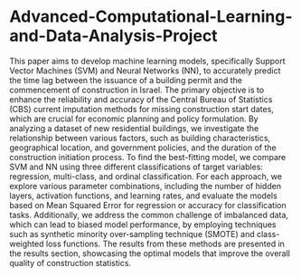 # Advanced-Computational-Learning-and-Data-Analysis-Project

This paper aims to develop machine learning models, specifically Support Vector Machines (SVM) and Neural Networks (NN), to accurately predict the time lag between the issuance of a building permit and the commencement of construction in Israel. The primary objective is to enhance the reliability and accuracy of the Central Bureau of Statistics (CBS) current imputation methods for missing construction start dates, which are crucial for economic planning and policy formulation. By analyzing a dataset of new residential buildings, we investigate the relationship between various factors, such as building characteristics, geographical location, and government policies, and the duration of the construction initiation process. To find the best-fitting model, we compare SVM and NN using three different classifications of target variables: regression, multi-class, and ordinal classification. For each approach, we explore various parameter combinations, including the number of hidden layers, activation functions, and learning rates, and evaluate the models based on Mean Squared Error for regression or accuracy for classification tasks. Additionally, we address the common challenge of imbalanced data, which can lead to biased model performance, by employing techniques such as synthetic minority over-sampling technique (SMOTE) and class-weighted loss functions. The results from these methods are presented in the results section, showcasing the optimal models that improve the overall quality of construction statistics.
